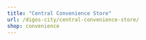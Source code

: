 ```yaml
---
title: "Central Convenience Store"
url: /digos-city/central-convenience-store/
shop: convenience
---
```


